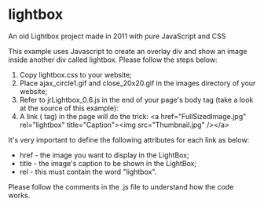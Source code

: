 # lightbox
An old Lightbox project made in 2011 with pure JavaScript and CSS

This example uses Javascript to create an overlay div and show an image inside another div called lightbox. Please follow the steps below:

1. Copy lightbox.css to your website;
2. Place ajax_circle1.gif and close_20x20.gif in the images directory of your website;
3. Refer to jrLightbox_0.6.js in the end of your page's body tag (take a look at the source of this example):
   <script type="text/javascript" src="includes/jrLightbox_0.6.js"></script>
4. A link (<a> tag) in the page will do the trick:
   &lt;a href=&quot;FullSizedImage.jpg&quot; rel=&quot;lightbox&quot; title=&quot;Caption&quot;&gt;&lt;img src=&quot;Thumbnail.jpg&quot;  /&gt;&lt;/a&gt;

It's very important to define the following attributes for each link as below:
- href - the image you want to display in the LightBox;
- title - the image's caption to be shown in the LightBox;
- rel - this must contain the word "lightbox".

Please follow the comments in the .js file to understand how the code works.
